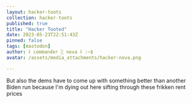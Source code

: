 ```yaml
---
layout: hacker-toots
collection: hacker-toots
published: true
title: "Hacker Tooted"
date: 2023-05-23T22:51:43Z
pinned: false
tags: [mastodon]
author: ⸸ commander ░ nova ⸸ :~$
avatar: /assets/media_attachments/hacker-nova.png

---
```


<p>But also the dems have to come up with something better than another Biden run because I&#39;m dying out here sifting through these frikken rent prices</p>


